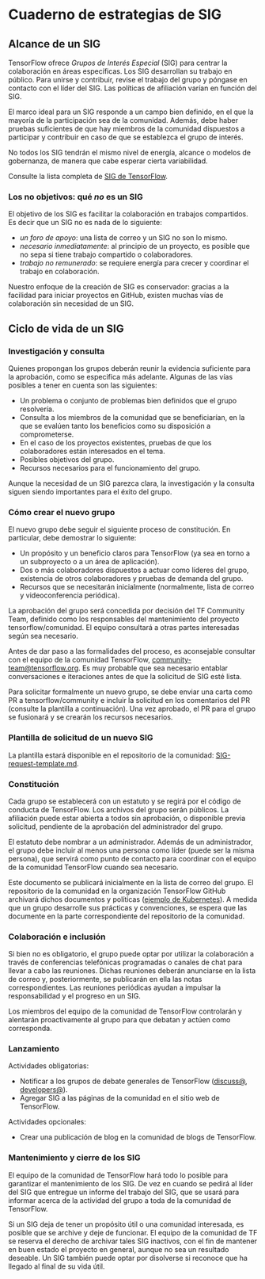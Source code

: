 # Cuaderno de estrategias de SIG

## Alcance de un SIG

TensorFlow ofrece *Grupos de Interés Especial* (SIG) para centrar la colaboración en áreas específicas. Los SIG desarrollan su trabajo en público. Para unirse y contribuir, revise el trabajo del grupo y póngase en contacto con el líder del SIG. Las políticas de afiliación varían en función del SIG.

El marco ideal para un SIG responde a un campo bien definido, en el que la mayoría de la participación sea de la comunidad. Además, debe haber pruebas suficientes de que hay miembros de la comunidad dispuestos a participar y contribuir en caso de que se establezca el grupo de interés.

No todos los SIG tendrán el mismo nivel de energía, alcance o modelos de gobernanza, de manera que cabe esperar cierta variabilidad.

Consulte la lista completa de [SIG de TensorFlow](https://github.com/tensorflow/community/tree/master/sigs).

### Los no objetivos: qué *no* es un SIG

El objetivo de los SIG es facilitar la colaboración en trabajos compartidos. Es decir que un SIG no es nada de lo siguiente:

- *un foro de apoyo*: una lista de correo y un SIG no son lo mismo.
- *necesario inmediatamente*: al principio de un proyecto, es posible que no sepa si tiene trabajo compartido o colaboradores.
- *trabajo no remunerado*: se requiere energía para crecer y coordinar el trabajo en colaboración.

Nuestro enfoque de la creación de SIG es conservador: gracias a la facilidad para iniciar proyectos en GitHub, existen muchas vías de colaboración sin necesidad de un SIG.

## Ciclo de vida de un SIG

### Investigación y consulta

Quienes propongan los grupos deberán reunir la evidencia suficiente para la aprobación, como se especifica más adelante. Algunas de las vías posibles a tener en cuenta son las siguientes:

- Un problema o conjunto de problemas bien definidos que el grupo resolvería.
- Consulta a los miembros de la comunidad que se beneficiarían, en la que se evalúen tanto los beneficios como su disposición a comprometerse.
- En el caso de los proyectos existentes, pruebas de que los colaboradores están interesados en el tema.
- Posibles objetivos del grupo.
- Recursos necesarios para el funcionamiento del grupo.

Aunque la necesidad de un SIG parezca clara, la investigación y la consulta siguen siendo importantes para el éxito del grupo.

### Cómo crear el nuevo grupo

El nuevo grupo debe seguir el siguiente proceso de constitución. En particular, debe demostrar lo siguiente:

- Un propósito y un beneficio claros para TensorFlow (ya sea en torno a un subproyecto o a un área de aplicación).
- Dos o más colaboradores dispuestos a actuar como líderes del grupo, existencia de otros colaboradores y pruebas de demanda del grupo.
- Recursos que se necesitarán inicialmente (normalmente, lista de correo y videoconferencia periódica).

La aprobación del grupo será concedida por decisión del TF Community Team, definido como los responsables del mantenimiento del proyecto tensorflow/comunidad. El equipo consultará a otras partes interesadas según sea necesario.

Antes de dar paso a las formalidades del proceso, es aconsejable consultar con el equipo de la comunidad TensorFlow, community-team@tensorflow.org. Es muy probable que sea necesario entablar conversaciones e iteraciones antes de que la solicitud de SIG esté lista.

Para solicitar formalmente un nuevo grupo, se debe enviar una carta como PR a tensorflow/community e incluir la solicitud en los comentarios del PR (consulte la plantilla a continuación). Una vez aprobado, el PR para el grupo se fusionará y se crearán los recursos necesarios.

### Plantilla de solicitud de un nuevo SIG

La plantilla estará disponible en el repositorio de la comunidad: [SIG-request-template.md](https://github.com/tensorflow/community/blob/master/governance/SIG-request-template.md).

### Constitución

Cada grupo se establecerá con un estatuto y se regirá por el código de conducta de TensorFlow. Los archivos del grupo serán públicos. La afiliación puede estar abierta a todos sin aprobación, o disponible previa solicitud, pendiente de la aprobación del administrador del grupo.

El estatuto debe nombrar a un administrador. Además de un administrador, el grupo debe incluir al menos una persona como líder (puede ser la misma persona), que servirá como punto de contacto para coordinar con el equipo de la comunidad TensorFlow cuando sea necesario.

Este documento se publicará inicialmente en la lista de correo del grupo. El repositorio de la comunidad en la organización TensorFlow GitHub archivará dichos documentos y políticas ([ejemplo de Kubernetes](https://github.com/kubernetes/community)). A medida que un grupo desarrolle sus prácticas y convenciones, se espera que las documente en la parte correspondiente del repositorio de la comunidad.

### Colaboración e inclusión

Si bien no es obligatorio, el grupo puede optar por utilizar la colaboración a través de conferencias telefónicas programadas o canales de chat para llevar a cabo las reuniones. Dichas reuniones deberán anunciarse en la lista de correo y, posteriormente, se publicarán en ella las notas correspondientes. Las reuniones periódicas ayudan a impulsar la responsabilidad y el progreso en un SIG.

Los miembros del equipo de la comunidad de TensorFlow controlarán y alentarán proactivamente al grupo para que debatan y actúen como corresponda.

### Lanzamiento

Actividades obligatorias:

- Notificar a los grupos de debate generales de TensorFlow ([discuss@](https://groups.google.com/a/tensorflow.org/forum/#!forum/discuss), [developers@](https://groups.google.com/a/tensorflow.org/forum/#!forum/developers)).
- Agregar SIG a las páginas de la comunidad en el sitio web de TensorFlow.

Actividades opcionales:

- Crear una publicación de blog en la comunidad de blogs de TensorFlow.

### Mantenimiento y cierre de los SIG

El equipo de la comunidad de TensorFlow hará todo lo posible para garantizar el mantenimiento de los SIG. De vez en cuando se pedirá al líder del SIG que entregue un informe del trabajo del SIG, que se usará para informar acerca de la actividad del grupo a toda de la comunidad de TensorFlow.

Si un SIG deja de tener un propósito útil o una comunidad interesada, es posible que se archive y deje de funcionar. El equipo de la comunidad de TF se reserva el derecho de archivar tales SIG inactivos, con el fin de mantener en buen estado el proyecto en general, aunque no sea un resultado deseable. Un SIG también puede optar por disolverse si reconoce que ha llegado al final de su vida útil.
